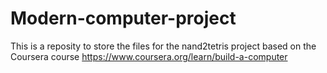 # Modern-computer-project
This is a reposity to store the files for the nand2tetris project based on the Coursera course https://www.coursera.org/learn/build-a-computer

